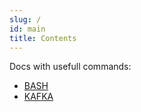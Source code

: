 ```yaml
---
slug: /
id: main
title: Contents
---
```


Docs with usefull commands:

- [BASH](bash/bash.md)
- [KAFKA](kafka/kafka.md)